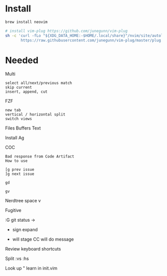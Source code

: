 
# Install

```bash
brew install neovim

# install vim-plug https://github.com/junegunn/vim-plug
sh -c 'curl -fLo "${XDG_DATA_HOME:-$HOME/.local/share}"/nvim/site/autoload/plug.vim --create-dirs \
       https://raw.githubusercontent.com/junegunn/vim-plug/master/plug.vim'
```

# Needed

Multi
```
select all/next/previous match
skip current
insert, append, cut
```

FZF 
```
new tab
vertical / horizontal split
switch views
```

Files
Buffers
Text

Install Ag

COC

```
Bad response from Code Artifact
How to use

[g prev issue
]g next issue

gd

gv
```

Nerdtree
space v 


Fugitive

:G
git status -> 
+ sign expand
- will stage
CC will do message

Review keyboard shortcuts

Split
:vs
:hs

Look up " learn in init.vim
